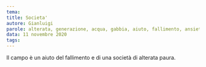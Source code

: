 ```yaml
---
tema:
title: Societa'
autore: Gianluigi
parole: alterata, generazione, acqua, gabbia, aiuto, fallimento, ansietà, campo
data: 11 novembre 2020
tags: 
---
```

Il campo è un aiuto del fallimento e di una società di alterata paura.